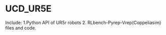 # UCD_UR5E

Include:
1.Python API of UR5r robots
2. RLbench-Pyrep-Vrep(Coppeliasim) files and code.
